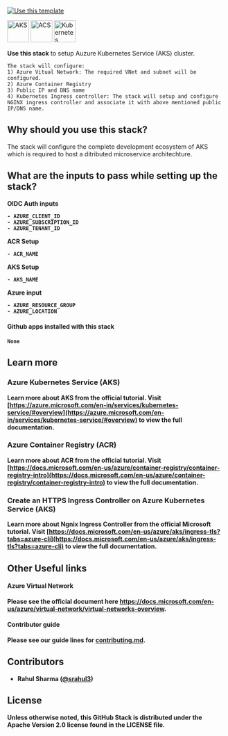 [![Use this template](https://github.com/stack-instance/badge.svg)](https://github.com/stack-instance?stack_template_owner=srahul3&stack_template_repo=AKS_ACR_setup_with_ingress)

<p>
    <img src="https://code.benco.io/icon-collection/azure-docs/kubernetes-services.svg" alt="AKS" width="50" height ="50"/>
    <img src="https://code.benco.io/icon-collection/azure-docs/container-registry.svg" alt="ACS" width="50" height ="50"/>
    <img src="https://github.com/kubernetes/community/blob/master/icons/svg/resources/labeled/ing.svg" alt="Kubernetes Ingress Controller" width="50" height ="50"/>
</p>

 <p>
    <b>Use this stack</b> to setup Auzure Kubernetes Service (AKS) cluster.</b>
    
    The stack will configure:
    1) Azure Vitual Network: The required VNet and subnet will be configured.
    2) Azure Container Registry    
    3) Public IP and DNS name
    4) Kubernetes Ingress controller: The stack will setup and configure NGINX ingress controller and associate it with above mentioned public IP/DNS name.    
</p>


## Why should you use this stack?
The stack will configure the complete development ecosystem of AKS which is required to host a ditributed microservice architechture. 

## What are the inputs to pass while setting up the stack?
<b>OIDC Auth inputs
  
```
- AZURE_CLIENT_ID
- AZURE_SUBSCRIPTION_ID
- AZURE_TENANT_ID
```
<b>ACR Setup  
```
- ACR_NAME
```
<b>AKS Setup  
```
- AKS_NAME
```
<b>Azure input
```
- AZURE_RESOURCE_GROUP
- AZURE_LOCATION
```

  
#### Github apps installed with this stack
```
None
```

## Learn more 

### Azure Kubernetes Service (AKS)
Learn more about AKS from the official tutorial.
Visit [https://azure.microsoft.com/en-in/services/kubernetes-service/#overview](https://azure.microsoft.com/en-in/services/kubernetes-service/#overview) to view the full documentation.
  
### Azure Container Registry (ACR)
Learn more about ACR from the official tutorial.
Visit [https://docs.microsoft.com/en-us/azure/container-registry/container-registry-intro](https://docs.microsoft.com/en-us/azure/container-registry/container-registry-intro) to view the full documentation.

### Create an HTTPS Ingress Controller on Azure Kubernetes Service (AKS)
Learn more about Ngnix Ingress Controller from the official Microsoft tutorial.
Visit [https://docs.microsoft.com/en-us/azure/aks/ingress-tls?tabs=azure-cli](https://docs.microsoft.com/en-us/azure/aks/ingress-tls?tabs=azure-cli) to view the full documentation.

## Other Useful links

#### Azure Virtual Network
Please see the official document here https://docs.microsoft.com/en-us/azure/virtual-network/virtual-networks-overview.

#### Contributor guide
Please see our guide lines for [contributing.md](/.github/stacks/contributing.md).

## Contributors 
- Rahul Sharma ([@srahul3](https://twitter.com/srahul3))

## License
Unless otherwise noted, this GitHub Stack is distributed under the Apache Version 2.0 license found in the LICENSE file.
